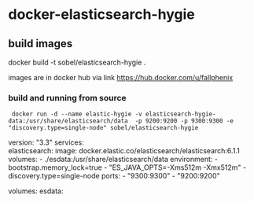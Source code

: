 # docker-elasticsearch-hygie


## build images
docker build -t sobel/elasticsearch-hygie .

images are in docker hub via link  https://hub.docker.com/u/fallphenix


### build and running from source


```
 docker run -d --name elastic-hygie -v elasticsearch-hygie-data:/usr/share/elasticsearch/data  -p 9200:9200 -p 9300:9300 -e "discovery.type=single-node" sobel/elasticsearch-hygie
```

version: "3.3"
services:    
  elasticsearch:
    image: docker.elastic.co/elasticsearch/elasticsearch:6.1.1
    volumes:
      - ./esdata:/usr/share/elasticsearch/data
    environment:
      - bootstrap.memory_lock=true
      - "ES_JAVA_OPTS=-Xms512m -Xmx512m"
      - discovery.type=single-node
    ports:
      - "9300:9300"
      - "9200:9200"

volumes:
  esdata: